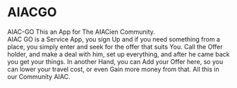 # AIACGO


AIAC-GO This an App for The AIACien Community.  
AIAC GO is a Service App, you sign Up and if you need something from a place, you simply enter and seek for the offer that suits You. 
Call the Offer holder, and make a deal with him, set up everything, and after he came back you get your things. 
In another Hand, you can Add your Offer here, so you can lower your travel cost, or even Gain more money from that. 
All this in our Community AIAC.
